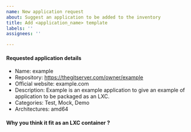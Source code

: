 ```yaml
---
name: New application request
about: Suggest an application to be added to the inventory
title: Add <application_name> template
labels: ''
assignees: ''

---
```


#### Requested application details
<!-- Please give the asked details about the application you want to add.** (replace the placeholders with your info) -->

- Name: example
- Repository: <https://thegitserver.com/owner/example>
- Official website: example.com
- Description: Example is an example application to give an example of application to be packaged as an LXC. <!-- Description: At least 64 characters is expected, the maximum is 128 -->
- Categories: Test, Mock, Demo <!-- Categories: At least one and at most 3 categories are expected -->
- Architectures: amd64 <!-- Architectures: At least one of [amd64, arm64] is expected (amd64 is the default) -->

#### Why you think it fit as an LXC container ?
<!-- Give some reasons to justify why you think an LXC package is necessary. It is just to get some context to the request, nothing more. -->
